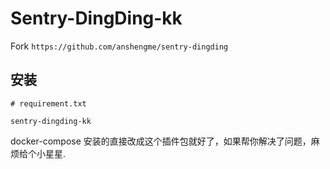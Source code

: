 # Sentry-DingDing-kk

Fork `https://github.com/anshengme/sentry-dingding`


## 安装

```
# requirement.txt

sentry-dingding-kk
```

docker-compose 安装的直接改成这个插件包就好了，如果帮你解决了问题，麻烦给个小星星.

